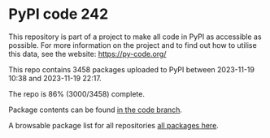 # PyPI code 242

This repository is part of a project to make all code in PyPI as accessible as possible. For more information 
on the project and to find out how to utilise this data, see the website: https://py-code.org/

This repo contains 3458 packages uploaded to PyPI between 
2023-11-19 10:38 and 2023-11-19 22:17.

The repo is 86% (3000/3458) complete.

Package contents can be found [in the code branch](https://github.com/pypi-data/pypi-mirror-242/tree/code/packages).

A browsable package list for all repositories [all packages here](https://py-code.org/repositories/pypi-mirror-242).


